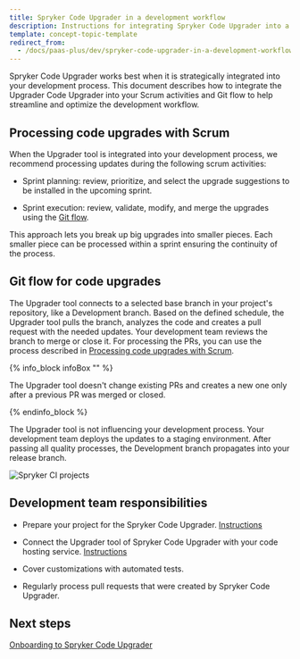 ```yaml
---
title: Spryker Code Upgrader in a development workflow
description: Instructions for integrating Spryker Code Upgrader into a development process
template: concept-topic-template
redirect_from:
  - /docs/paas-plus/dev/spryker-code-upgrader-in-a-development-workflow.html
---
```


Spryker Code Upgrader works best when it is strategically integrated into your development process. This document describes how to integrate the Upgrader Code Upgrader into your Scrum activities and Git flow to help streamline and optimize the development workflow.

## Processing code upgrades with Scrum

When the Upgrader tool is integrated into your development process, we recommend processing updates during the following scrum activities:

* Sprint planning: review, prioritize, and select the upgrade suggestions to be installed in the upcoming sprint.

* Sprint execution: review, validate, modify, and merge the upgrades using the [Git flow](#git-flow-for-code-upgrades).

This approach lets you break up big upgrades into smaller pieces. Each smaller piece can be processed within a sprint ensuring the continuity of the process.

## Git flow for code upgrades

The Upgrader tool connects to a selected base branch in your project's repository, like a Development branch. Based on the defined schedule, the Upgrader tool pulls the branch, analyzes the code and creates a pull request with the needed updates. Your development team reviews the branch to merge or close it. For processing the PRs, you can use the process described in [Processing code upgrades with Scrum](#processing-code-upgrades-with-scrum).

{% info_block infoBox "" %}

The Upgrader tool doesn't change existing PRs and creates a new one only after a previous PR was merged or closed.

{% endinfo_block %}


The Upgrader tool is not influencing your development process. Your development team deploys the updates to a staging environment. After passing all quality processes, the Development branch propagates into your release branch.

![Spryker CI projects](https://spryker.s3.eu-central-1.amazonaws.com/docs/paas%2B/dev/spryker-code-upgrader-in-a-development-workflow.md/spryker-code-upgrader-integration-diagramm.png)

## Development team responsibilities

* Prepare your project for the Spryker Code Upgrader. [Instructions](/docs/scu/dev/onboard-to-spryker-code-upgrader/prepare-a-project-for-spryker-code-upgrader.html)

* Connect the Upgrader tool of Spryker Code Upgrader with your code hosting service. [Instructions](/docs/scu/dev/onboard-to-spryker-code-upgrader/onboard-to-spryker-code-upgrader.html)

* Cover customizations with automated tests.

* Regularly process pull requests that were created by Spryker Code Upgrader.

## Next steps

[Onboarding to Spryker Code Upgrader](/docs/scu/dev/onboard-to-spryker-code-upgrader/onboard-to-spryker-code-upgrader.html)
